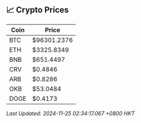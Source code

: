 ## 📈 Crypto Prices

| Coin | Price |
| ---- | ----- |
| BTC | $96301.2376 |
| ETH | $3325.8349 |
| BNB | $651.4497 |
| CRV | $0.4846 |
| ARB | $0.8286 |
| OKB | $53.0484 |
| DOGE | $0.4173 |

_Last Updated: 2024-11-25 02:34:17.067 +0800 HKT_